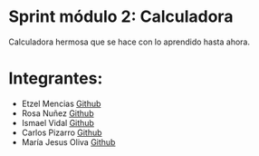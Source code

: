 # Sprint módulo 2: Calculadora
Calculadora hermosa que se hace con lo aprendido hasta ahora. 


# Integrantes: 

* Etzel Mencias [Github](https://github.com/EtzelMV/)
* Rosa Nuñez [Github](https://github.com/Rouseandrea)
* Ismael Vidal [Github](https://github.com/IsmaelVidalBasare)
* Carlos Pizarro [Github](https://github.com/CarlosPizarroMorales)
* María Jesus Oliva [Github](https://github.com/mjoliva)